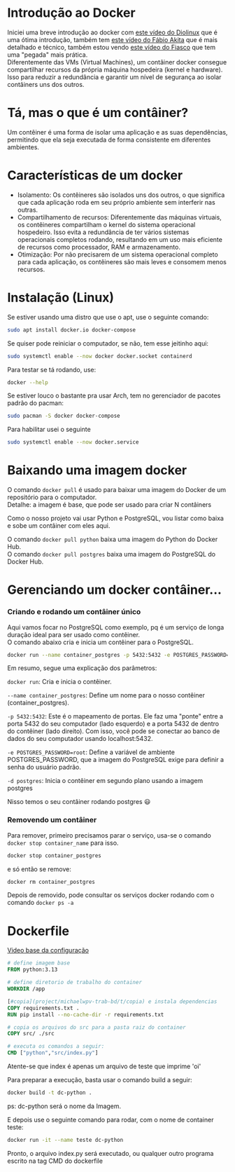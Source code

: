 # Introdução ao Docker


Iniciei uma breve introdução ao docker com [este vídeo do Diolinux](https://youtu.be/ntbpIfS44Gw?si=0jiMhuN09nM7tJTJ)  que é uma ótima introdução, também tem [este vídeo do Fábio Akita](https://youtu.be/85k8se4Zo70?si=CRFSKpVuatMIGftI) que é mais detalhado e técnico, também estou vendo [este vídeo do Fiasco](https://youtu.be/7YmLbhiK-PM?si=nf8rMF5VHmqAwaV4) que tem uma "pegada" mais prática.    
Diferentemente das VMs (Virtual Machines), um contâiner docker consegue compartilhar recursos da própria máquina hospedeira (kernel e hardware). Isso para reduzir a redundância e garantir um nível de segurança ao isolar contâiners uns dos outros.

# Tá, mas o que é um contâiner?

Um contêiner é uma forma de isolar uma aplicação e as suas dependências, permitindo que ela seja executada de forma consistente em diferentes ambientes.

# Características de um docker

* Isolamento: Os contêineres são isolados uns dos outros, o que significa que cada aplicação roda em seu próprio ambiente sem interferir nas outras.
* Compartilhamento de recursos: Diferentemente das máquinas virtuais, os contêineres compartilham o kernel do sistema operacional hospedeiro. Isso evita a redundância de ter vários sistemas operacionais completos rodando, resultando em um uso mais eficiente de recursos como processador, RAM e armazenamento.
* Otimização: Por não precisarem de um sistema operacional completo para cada aplicação, os contêineres são mais leves e consomem menos recursos.

# Instalação (Linux)

Se estiver usando uma distro que use o apt, use o seguinte comando:
```bash
sudo apt install docker.io docker-compose
```
Se quiser pode reiniciar o computador, se não, tem esse jeitinho aqui:
```bash
sudo systemctl enable --now docker docker.socket containerd
```
Para testar se tá rodando, use:
```bash
docker --help
```
Se estiver louco o bastante pra usar Arch, tem no gerenciador de pacotes padrão do pacman:
```bash
sudo pacman -S docker docker-compose
```
Para habilitar usei o seguinte
```bash
sudo systemctl enable --now docker.service
```

# Baixando uma imagem docker
O comando `docker pull` é usado para baixar uma imagem do Docker de um repositório para o computador.     
Detalhe: a imagem é base, que pode ser usado para criar N contâiners

Como o nosso projeto vai usar Python e PostgreSQL, vou listar como baixa e sobe um contâiner com eles aqui.

O comando `docker pull python` baixa uma imagem do Python do Docker Hub.    
O comando `docker pull postgres` baixa uma imagem do PostgreSQL do Docker Hub.

# Gerenciando um docker contâiner...

### Criando e rodando um contâiner único

Aqui vamos focar no PostgreSQL como exemplo, pq é um serviço de longa duração ideal para ser usado como contêiner.    
O comando abaixo cria e inicia um contêiner para o PostgreSQL.

```bash
docker run --name container_postgres -p 5432:5432 -e POSTGRES_PASSWORD=root -d postgres
```

Em resumo, segue uma explicação dos parâmetros:

`docker run`: Cria e inicia o contêiner.

`--name container_postgres`: Define um nome para o nosso contêiner (container\_postgres).

`-p 5432:5432`: Este é o mapeamento de portas. Ele faz uma "ponte" entre a porta 5432 do seu computador (lado esquerdo) e a porta 5432 de dentro do contêiner (lado direito). Com isso, você pode se conectar ao banco de dados do seu computador usando localhost:5432.

`-e POSTGRES_PASSWORD=root`: Define a variável de ambiente POSTGRES\_PASSWORD, que a imagem do PostgreSQL exige para definir a senha do usuário padrão.

`-d postgres`: Inicia o contêiner em segundo plano usando a imagem postgres

Nisso temos o seu contâiner rodando postgres 😃

### Removendo um contâiner

Para remover, primeiro precisamos parar o serviço, usa-se o comando `docker stop container_name` para isso.

```bash
docker stop container_postgres
```

e só então se remove:

```bash
docker rm container_postgres
```

Depois de removido, pode consultar os serviços docker rodando com o comando `docker ps -a`

# Dockerfile

[Video base da configuração](https://youtu.be/8HeGvqQxpZU?si=jucy2Nonu4YsZyUy)

```dockerfile
# define imagem base
FROM python:3.13

# define diretorio de trabalho do container
WORKDIR /app

[#copia](project/michaelwpv-trab-bd/t/copia) e instala dependencias
COPY requirements.txt .
RUN pip install --no-cache-dir -r requirements.txt

# copia os arquivos do src para a pasta raiz do container
COPY src/ ./src

# executa os comandos a seguir:
CMD ["python","src/index.py"]
```

Atente-se que index é apenas um arquivo de teste que imprime 'oi'

Para preparar a execução, basta usar o comando build a seguir:

```bash
docker build -t dc-python .
```

ps: dc-python será o nome da Imagem.

E depois use o seguinte comando para rodar, com o nome de container teste:

```bash
docker run -it --name teste dc-python
```

Pronto, o arquivo index.py será executado, ou qualquer outro programa escrito na tag CMD do dockerfile
